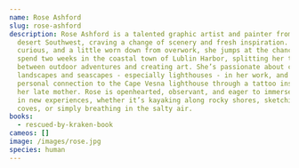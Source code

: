 ```yaml
---
name: Rose Ashford
slug: rose-ashford
description: Rose Ashford is a talented graphic artist and painter from the
  desert Southwest, craving a change of scenery and fresh inspiration. Warm,
  curious, and a little worn down from overwork, she jumps at the chance to
  spend two weeks in the coastal town of Lublin Harbor, splitting her time
  between outdoor adventures and creating art. She’s passionate about capturing
  landscapes and seascapes - especially lighthouses - in her work, and carries a
  personal connection to the Cape Vesna lighthouse through a tattoo inspired by
  her late mother. Rose is openhearted, observant, and eager to immerse herself
  in new experiences, whether it’s kayaking along rocky shores, sketching hidden
  coves, or simply breathing in the salty air.
books:
  - rescued-by-kraken-book
cameos: []
image: /images/rose.jpg
species: human
---
```

